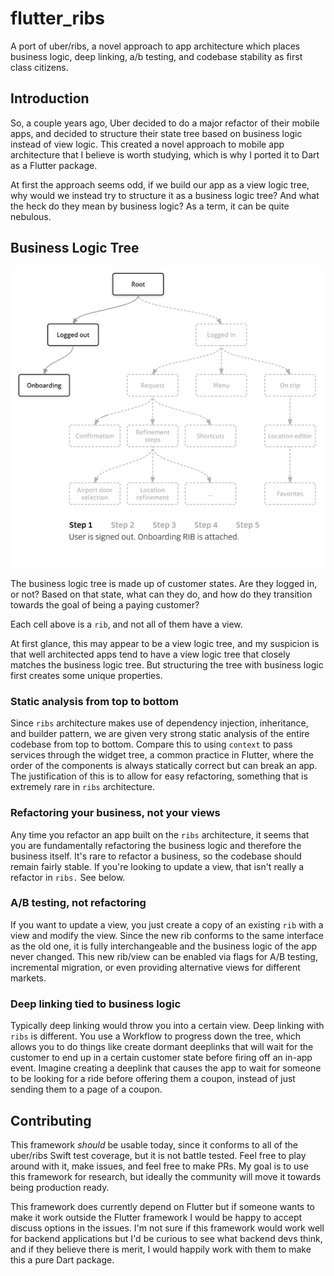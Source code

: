 # flutter_ribs

A port of uber/ribs, a novel approach to app architecture which places business logic, deep linking, a/b testing, and codebase stability as first class citizens.

## Introduction

So, a couple years ago, Uber decided to do a major refactor of their mobile apps, and decided to structure their state tree based on business logic instead of view logic. This created a novel approach to mobile app architecture that I believe is worth studying, which is why I ported it to Dart as a Flutter package.

At first the approach seems odd, if we build our app as a view logic tree, why would we instead try to structure it as a business logic tree? And what the heck do they mean by business logic? As a term, it can be quite nebulous.

## Business Logic Tree

![Business logic tree](./readme/business-logic.gif)

The business logic tree is made up of customer states. Are they logged in, or not? Based on that state, what can they do, and how do they transition towards the goal of being a paying customer?

Each cell above is a `rib`, and not all of them have a view.

At first glance, this may appear to be a view logic tree, and my suspicion is that well architected apps tend to have a view logic tree that closely matches the business logic tree. But structuring the tree with business logic first creates some unique properties.

### Static analysis from top to bottom

Since `ribs` architecture makes use of dependency injection, inheritance, and builder pattern, we are given very strong static analysis of the entire codebase from top to bottom. Compare this to using `context` to pass services through the widget tree, a common practice in Flutter, where the order of the components is always statically correct but can break an app. The justification of this is to allow for easy refactoring, something that is extremely rare in `ribs` architecture.

### Refactoring your business, not your views

Any time you refactor an app built on the `ribs` architecture, it seems that you are fundamentally refactoring the business logic and therefore the business itself. It's rare to refactor a business, so the codebase should remain fairly stable. If you're looking to update a view, that isn't really a refactor in `ribs.` See below.

### A/B testing, not refactoring

If you want to update a view, you just create a copy of an existing `rib` with a view and modify the view. Since the new rib conforms to the same interface as the old one, it is fully interchangeable and the business logic of the app never changed. This new rib/view can be enabled via flags for A/B testing, incremental migration, or even providing alternative views for different markets.

### Deep linking tied to business logic

Typically deep linking would throw you into a certain view. Deep linking with `ribs` is different. You use a Workflow to progress down the tree, which allows you to do things like create dormant deeplinks that will wait for the customer to end up in a certain customer state before firing off an in-app event. Imagine creating a deeplink that causes the app to wait for someone to be looking for a ride before offering them a coupon, instead of just sending them to a page of a coupon.

## Contributing

This framework *should* be usable today, since it conforms to all of the uber/ribs Swift test coverage, but it is not battle tested. Feel free to play around with it, make issues, and feel free to make PRs. My goal is to use this framework for research, but ideally the community will move it towards being production ready.

This framework does currently depend on Flutter but if someone wants to make it work outside the Flutter framework I would be happy to accept discuss options in the issues. I'm not sure if this framework would work well for backend applications but I'd be curious to see what backend devs think, and if they believe there is merit, I would happily work with them to make this a pure Dart package.